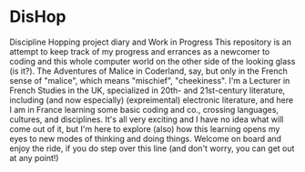 # DisHop
Discipline Hopping project diary and Work in Progress
This repository is an attempt to keep track of my progress and errances as a newcomer to coding and this whole computer world on the other side of the looking glass (is it?). The Adventures of Malice in Coderland, say, but only in the French sense of "malice", which means "mischief", "cheekiness".
I'm a Lecturer in French Studies in the UK, specialized in 20th- and 21st-century literature, including (and now especially) (expreimental) electronic literature, and here I am in France learning some basic coding and co., crossing languages, cultures, and disciplines.
It's all very exciting and I have no idea what will come out of it, but I'm here to explore (also) how this learning opens my eyes to new modes of thinking and doing things. Welcome on board and enjoy the ride, if you do step over this line (and don't worry, you can get out at any point!)

